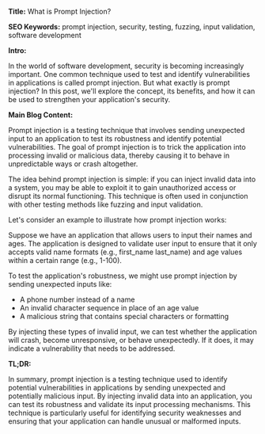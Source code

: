 **Title:** What is Prompt Injection?

**SEO Keywords:** prompt injection, security, testing, fuzzing, input validation, software development

**Intro:**

In the world of software development, security is becoming increasingly important. One common technique used to test and identify vulnerabilities in applications is called prompt injection. But what exactly is prompt injection? In this post, we'll explore the concept, its benefits, and how it can be used to strengthen your application's security.

**Main Blog Content:**

Prompt injection is a testing technique that involves sending unexpected input to an application to test its robustness and identify potential vulnerabilities. The goal of prompt injection is to trick the application into processing invalid or malicious data, thereby causing it to behave in unpredictable ways or crash altogether.

The idea behind prompt injection is simple: if you can inject invalid data into a system, you may be able to exploit it to gain unauthorized access or disrupt its normal functioning. This technique is often used in conjunction with other testing methods like fuzzing and input validation.

Let's consider an example to illustrate how prompt injection works:

Suppose we have an application that allows users to input their names and ages. The application is designed to validate user input to ensure that it only accepts valid name formats (e.g., first_name last_name) and age values within a certain range (e.g., 1-100).

To test the application's robustness, we might use prompt injection by sending unexpected inputs like:

* A phone number instead of a name
* An invalid character sequence in place of an age value
* A malicious string that contains special characters or formatting

By injecting these types of invalid input, we can test whether the application will crash, become unresponsive, or behave unexpectedly. If it does, it may indicate a vulnerability that needs to be addressed.

**TL;DR:**

In summary, prompt injection is a testing technique used to identify potential vulnerabilities in applications by sending unexpected and potentially malicious input. By injecting invalid data into an application, you can test its robustness and validate its input processing mechanisms. This technique is particularly useful for identifying security weaknesses and ensuring that your application can handle unusual or malformed inputs.